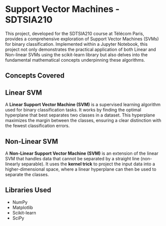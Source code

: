 # Support Vector Machines - SDTSIA210

This project, developed for the SDTSIA210 course at Télécom Paris, provides a comprehensive exploration of Support Vector Machines (SVMs) for binary classification. Implemented within a Jupyter Notebook, this project not only demonstrates the practical application of both Linear and Non-linear SVMs using the scikit-learn library but also delves into the fundamental mathematical concepts underpinning these algorithms.

## Concepts Covered

## Linear SVM
A **Linear Support Vector Machine (SVM)** is a supervised learning algorithm used for binary classification tasks. It works by finding the optimal hyperplane that best separates two classes in a dataset. This hyperplane maximizes the margin between the classes, ensuring a clear distinction with the fewest classification errors.

## Non-Linear SVM
A **Non-Linear Support Vector Machine (SVM)** is an extension of the linear SVM that handles data that cannot be separated by a straight line (non-linearly separable). It uses the **kernel trick** to project the input data into a higher-dimensional space, where a linear hyperplane can then be used to separate the classes.


## Libraries Used

- NumPy
- Matplotlib
- Scikit-learn
- SciPy
